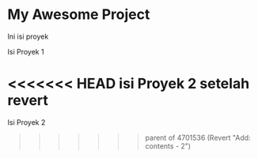 # My Awesome Project


Ini isi proyek

Isi Proyek 1

<<<<<<< HEAD
isi Proyek 2 setelah revert
=======
Isi Proyek 2
>>>>>>> parent of 4701536 (Revert "Add: contents - 2")
